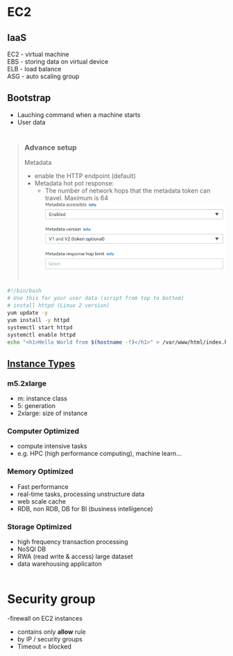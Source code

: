 # EC2 #
## IaaS ##
EC2 - virtual machine\
EBS - storing data on virtual device\
ELB - load balance\
ASG - auto scaling group

## Bootstrap ##
- Lauching command when a machine starts
- User data
<br/><br/>
> ### **Advance setup** ###
> Metadata
> - enable the HTTP endpoint (default)
> - Metadata hot pot response: 
>   - The number of network hops that the metadata token can travel. Maximum is 64<br/>
> ![capture of advance setting](assets/Screenshot%202022-06-29%20172006.png)
<br/><br/>
```bash
#!/bin/bash
# Use this for your user data (script from top to bottom)
# install httpd (Linux 2 version)
yum update -y
yum install -y httpd
systemctl start httpd
systemctl enable httpd
echo "<h1>Hello World from $(hostname -f)</h1>" > /var/www/html/index.html
```

## [Instance Types](https://aws.amazon.com/ec2/instance-types/)
### **m5.2xlarge** ###
- m: instance class
- 5: generation
- 2xlarge: size of instance
### **Computer Optimized**
- compute intensive tasks
- e.g. HPC (high performance computing), machine learn...
### **Memory Optimized**
- Fast performance
- real-time tasks, processing unstructure data
- web scale cache
- RDB, non RDB, DB for BI (business intelligence)
### **Storage Optimized**
- high frequency transaction processing
- NoSQl  DB
- RWA (read write & access) large dataset
- data warehousing applicaiton
<br/><br/>
# Security group
-firewall on EC2 instances
- contains only **allow** rule
- by IP / security groups
- Timeout = blocked